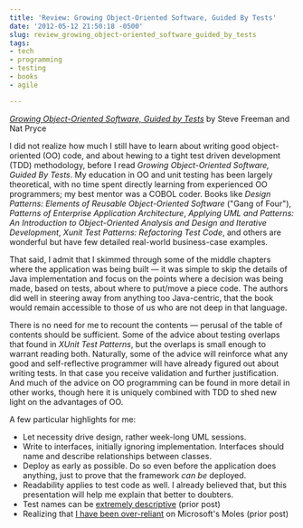 ```yaml
---
title: 'Review: Growing Object-Oriented Software, Guided By Tests'
date: '2012-05-12 21:50:18 -0500'
slug: review_growing_object-oriented_software_guided_by_tests
tags:
- tech
- programming
- testing
- books
- agile

---
```


[_Growing Object-Oriented Software, Guided by Tests_](https://www.pearson.com/en-us/subject-catalog/p/growing-object-oriented-software-guided-by-tests/P200000009298/9780321503626)
by Steve Freeman and Nat Pryce

I did not realize how much I still have to learn about writing good
object-oriented  (OO) code, and about hewing to a tight test driven development
(TDD) methodology, before I read _Growing Object-Oriented Software, Guided By
Tests_. My education in OO and unit testing has been largely theoretical, with
no time spent directly learning from experienced OO programmers; my best mentor
was a COBOL coder. Books like _Design Patterns: Elements of Reusable
Object-Oriented Software_ ("Gang of Four"), _Patterns of Enterprise Application
Architecture_, _Applying UML and Patterns: An Introduction to Object-Oriented
Analysis and Design and Iterative Development_, _Xunit Test Patterns:
Refactoring Test Code_, and others are wonderful but have few detailed
real-world business-case examples.

<!-- truncate -->

That said, I admit that I skimmed through some of the middle chapters where the
application was being built &mdash; it was simple to skip the details of Java
implementation and focus on the points where a decision was being made, based on
tests, about where to put/move a piece code. The authors did well in steering
away from anything too Java-centric, that the book would remain accessible to
those of us who are not deep in that language.

There is no need for me to recount the contents &mdash; perusal of the table of
contents should be
sufficient. Some of the advice about testing overlaps that found in _XUnit Test
Patterns_, but the overlaps is small enough to warrant reading both. Naturally,
some of the advice will reinforce what any good and self-reflective programmer
will have already figured out about writing tests. In that case you receive
validation and further justification. And much of the advice on OO programming
can be found in more detail in other works, though here it is uniquely combined
with TDD to shed new light on the advantages of OO.

A few particular highlights for me:

* Let necessity drive design, rather week-long UML sessions.
* Write to interfaces, initially ignoring implementation. Interfaces should name
  and describe relationships between classes.
* Deploy as early as possible. Do so even before the application does anything,
  just to prove that the framework _can be_ deployed.
* Readability applies to test code as well. I already believed that, but this
  presentation will help me explain that better to doubters.
* Test names can be [extremely descriptive](./03-30-test_naming_convention.md) (prior post)
* Realizing that [I have been over-reliant](./04-19-moles-no-longer-fit-for-unit-tests.md)  on
  Microsoft's Moles (prior post)
